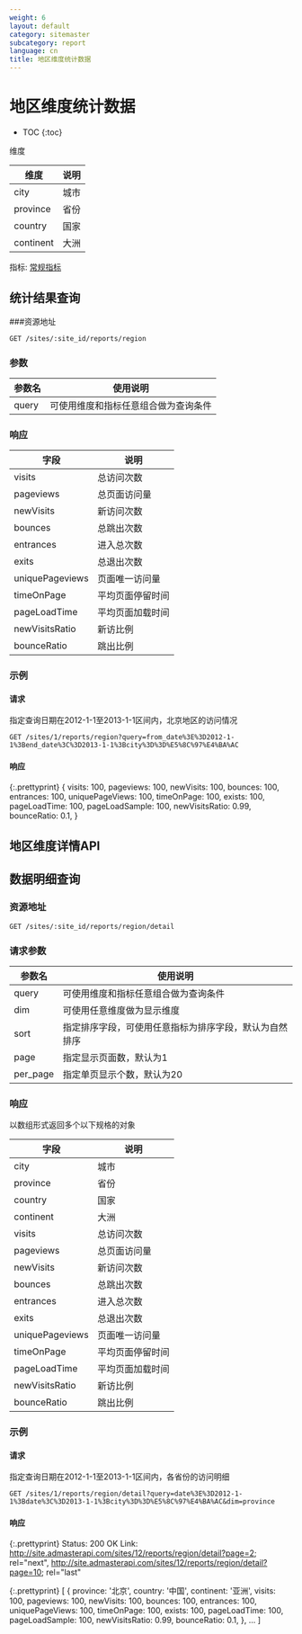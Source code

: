 ```yaml
---
weight: 6
layout: default
category: sitemaster
subcategory: report
language: cn
title: 地区维度统计数据
---
```


# 地区维度统计数据

* TOC
{:toc}

维度

| 维度      | 说明 |
|-----------|------|
| city      | 城市 |
| province  | 省份 |
| country   | 国家 |
| continent | 大洲 |

指标: [常规指标](/doc/sitemaster/v1/cn/site_report.html#常规指标)

## 统计结果查询

###资源地址

    GET /sites/:site_id/reports/region

### 参数


| 参数名 | 使用说明                             |
|--------|--------------------------------------|
| query  | 可使用维度和指标任意组合做为查询条件 |

### 响应

| 字段            | 说明             |
|-----------------|------------------|
| visits          | 总访问次数       |
| pageviews       | 总页面访问量     |
| newVisits       | 新访问次数       |
| bounces         | 总跳出次数       |
| entrances       | 进入总次数       |
| exits           | 总退出次数       |
| uniquePageviews | 页面唯一访问量   |
| timeOnPage      | 平均页面停留时间 |
| pageLoadTime    | 平均页面加载时间 |
| newVisitsRatio  | 新访比例         |
| bounceRatio     | 跳出比例         |


### 示例

#### 请求

指定查询日期在2012-1-1至2013-1-1区间内，北京地区的访问情况

    GET /sites/1/reports/region?query=from_date%3E%3D2012-1-1%3Bend_date%3C%3D2013-1-1%3Bcity%3D%3D%E5%8C%97%E4%BA%AC

#### 响应

{:.prettyprint}
    {
        visits: 100,
        pageviews: 100,
        newVisits: 100,
        bounces: 100,
        entrances: 100,
        uniquePageViews: 100,
        timeOnPage: 100,
        exists: 100,
        pageLoadTime: 100,
        pageLoadSample: 100,
        newVisitsRatio: 0.99,
        bounceRatio: 0.1,
    }

## 地区维度详情API

## 数据明细查询

### 资源地址

    GET /sites/:site_id/reports/region/detail

### 请求参数


| 参数名   | 使用说明                                               |
|----------|--------------------------------------------------------|
| query    | 可使用维度和指标任意组合做为查询条件                   |
| dim      | 可使用任意维度做为显示维度                             |
| sort     | 指定排序字段，可使用任意指标为排序字段，默认为自然排序 |
| page     | 指定显示页面数，默认为1                                |
| per_page | 指定单页显示个数，默认为20                             |

### 响应

以数组形式返回多个以下规格的对象

| 字段            | 说明             |
|-----------------|------------------|
| city            | 城市             |
| province        | 省份             |
| country         | 国家             |
| continent       | 大洲             |
| visits          | 总访问次数       |
| pageviews       | 总页面访问量     |
| newVisits       | 新访问次数       |
| bounces         | 总跳出次数       |
| entrances       | 进入总次数       |
| exits           | 总退出次数       |
| uniquePageviews | 页面唯一访问量   |
| timeOnPage      | 平均页面停留时间 |
| pageLoadTime    | 平均页面加载时间 |
| newVisitsRatio  | 新访比例         |
| bounceRatio     | 跳出比例         |


### 示例

#### 请求

指定查询日期在2012-1-1至2013-1-1区间内，各省份的访问明细

    GET /sites/1/reports/region/detail?query=date%3E%3D2012-1-1%3Bdate%3C%3D2013-1-1%3Bcity%3D%3D%E5%8C%97%E4%BA%AC&dim=province

#### 响应

{:.prettyprint}
    Status: 200 OK
    Link: <http://site.admasterapi.com/sites/12/reports/region/detail?page=2>; rel="next",
          <http://site.admasterapi.com/sites/12/reports/region/detail?page=10>; rel="last"

{:.prettyprint}
    [
        {
            province: '北京',
            country: '中国',
            continent: '亚洲',
            visits: 100,
            pageviews: 100,
            newVisits: 100,
            bounces: 100,
            entrances: 100,
            uniquePageViews: 100,
            timeOnPage: 100,
            exists: 100,
            pageLoadTime: 100,
            pageLoadSample: 100,
            newVisitsRatio: 0.99,
            bounceRatio: 0.1,
        },
        ...
    ]
